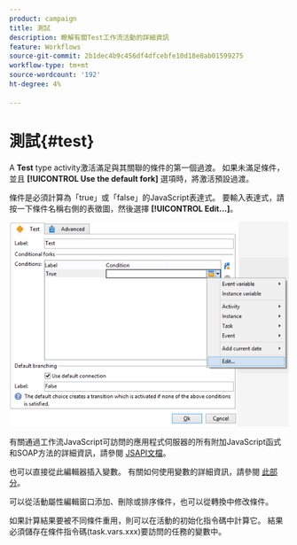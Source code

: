 ```yaml
---
product: campaign
title: 測試
description: 瞭解有關Test工作流活動的詳細資訊
feature: Workflows
source-git-commit: 2b1dec4b9c456df4dfcebfe10d18e0ab01599275
workflow-type: tm+mt
source-wordcount: '192'
ht-degree: 4%

---
```


# 測試{#test}



A **Test** type activity激活滿足與其關聯的條件的第一個過渡。 如果未滿足條件，並且 **[!UICONTROL Use the default fork]** 選項時，將激活預設過渡。

條件是必須計算為「true」或「false」的JavaScript表達式。 要輸入表達式，請按一下條件名稱右側的表徵圖，然後選擇 **[!UICONTROL Edit...]**。

![](assets/edit_test.png)

有關通過工作流JavaScript可訪問的應用程式伺服器的所有附加JavaScript函式和SOAP方法的詳細資訊，請參閱 [JSAPI文檔](https://experienceleague.adobe.com/developer/campaign-api/api/index.html?lang=zh-Hant)。

也可以直接從此編輯器插入變數。 有關如何使用變數的詳細資訊，請參閱 [此部分](javascript-scripts-and-templates.md#variables)。

可以從活動屬性編輯窗口添加、刪除或排序條件，也可以從轉換中修改條件。

如果計算結果要被不同條件重用，則可以在活動的初始化指令碼中計算它。 結果必須儲存在條件指令碼(task.vars.xxx)要訪問的任務的變數中。
